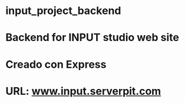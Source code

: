 # input_project_backend
# Backend for INPUT studio web site

# Creado con Express
# URL: www.input.serverpit.com
